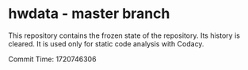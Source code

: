 # hwdata - master branch

This repository contains the frozen state of the repository.
Its history is cleared. It is used only for static code
analysis with Codacy.

Commit Time: 1720746306